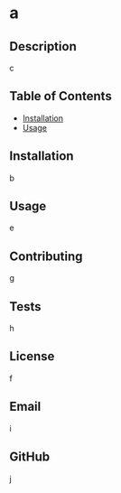 # a
## Description
c
## Table of Contents
* [Installation](#installation)
* [Usage](#usage)
## Installation
b 
## Usage
e
## Contributing
g
## Tests
h
## License
f
## Email
i
## GitHub
j
